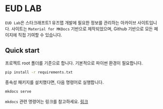 # EUD LAB

`EUD Lab`은 스타크래프트1 유즈맵 개발에 필요한 정보를 관리하는 아카이브 사이트입니다. 사이트는 `Material for MKDocs` 기반으로 제작되었으며, Github 기반으로 모든 페이지에 직접 기여할 수 있습니다.

## Quick start

프로젝트 root 폴더를 기준으로 합니다. 기본적으로 파이썬 환경이 필요합니다.

```bash
pip install -r requirements.txt
```

종속성 패키지를 설치했다면, 다음 명령어로 실행합니다.

```bash
mkdocs serve
```

`mkdocs` 관련 명령어는 링크를 참고하세요. [링크](https://www.mkdocs.org/user-guide/cli/)

